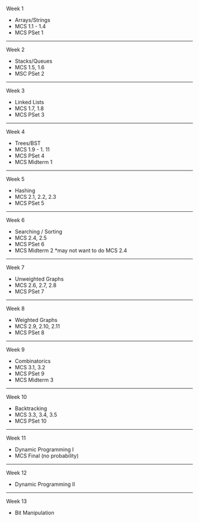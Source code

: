 Week 1
  - Arrays/Strings
  - MCS 1.1 - 1.4
  - MCS PSet 1

---
Week 2
  - Stacks/Queues
  - MCS 1.5, 1.6
  - MSC PSet 2

---
Week 3
  - Linked Lists
  - MCS 1.7, 1.8
  - MCS PSet 3

---
Week 4
  - Trees/BST
  - MCS 1.9 - 1. 11
  - MCS PSet 4
  - MCS Midterm 1

---
Week 5
  - Hashing
  - MCS 2.1, 2.2, 2.3
  - MCS PSet 5

---
Week 6
  - Searching / Sorting
  - MCS 2.4, 2.5
  - MCS PSet 6
  - MCS Midterm 2
*may not want to do MCS 2.4

---
Week 7
  - Unweighted Graphs
  - MCS 2.6, 2.7, 2.8
  - MCS PSet 7

---
Week 8
  - Weighted Graphs
  - MCS 2.9, 2.10, 2.11
  - MCS PSet 8

---
Week 9
  - Combinatorics
  - MCS 3.1, 3.2
  - MCS PSet 9
  - MCS Midterm 3

---
Week 10
  - Backtracking
  - MCS 3.3, 3.4, 3.5
  - MCS PSet 10

---
Week 11
  - Dynamic Programming I
  - MCS Final (no probability)

---
Week 12
  - Dynamic Programming II

---
Week 13
  - Bit Manipulation